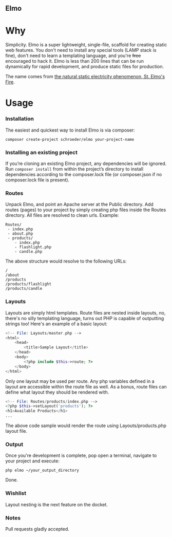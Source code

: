 Elmo
----

# Why

Simplicity. Elmo is a super lightweight, single-file, scaffold for creating static web features. You don't need to install any special tools (LAMP stack is fine), don't need to learn a templating language, and you're ~~free~~ encouraged to hack it. Elmo is less than 200 lines that can be run dynamically for rapid development, and produce static files for production.  

The name comes from [the natural static electricity phenomenon, St. Elmo's Fire](http://en.wikipedia.org/wiki/St._Elmo's_fire).

# Usage

### Installation

The easiest and quickest way to install Elmo is via composer:

	composer create-project schroeder/elmo your-project-name


### Installing an existing project

If you’re cloning an existing Elmo project, any dependencies will be ignored. Run `composer install` from within the project’s directory to install dependencies according to the composer.lock file (or composer.json if no composer.lock file is present).


### Routes

Unpack Elmo, and point an Apache server at the Public directory. Add routes (pages) to your project by simply creating php files inside the Routes directory. All files are resolved to clean urls. Example:

	Routes/
	 - index.php
	 - about.php
	 - products/
	 	- index.php
	 	- flashlight.php
	 	- candle.php
	 	
The above structure would resolve to the following URLs:

	/
	/about
	/products
	/products/flashlight
	/products/candle
	

### Layouts

Layouts are simply html templates. Route files are nested inside layouts, no, there's no silly templating language, turns out PHP is capable of outputting strings too! Here's an example of a basic layout:

```php
<!-- File: Layouts/master.php -->
<html>
	<head>
		<title>Sample Layout</title>
	</head>
	<body>
		<?php include $this->route; ?>
	</body>
</html>
```

 Only one layout may be used per route. Any php variables defined in a layout are accessible within the route file as well. As a bonus, route files can define what layout they should be rendered with. 
 
```php
<!-- File: Routes/products/index.php -->
<?php $this->setLayout('products'); ?>
<h1>Available Products</h1>
...
```

The above code sample would render the route using Layouts/products.php layout file.


### Output

Once you're development is complete, pop open a terminal, navigate to your project and execute:

	php elmo ~/your_output_directory
	
Done.

### Wishlist

Layout nesting is the next feature on the docket.

### Notes

Pull requests gladly accepted.
